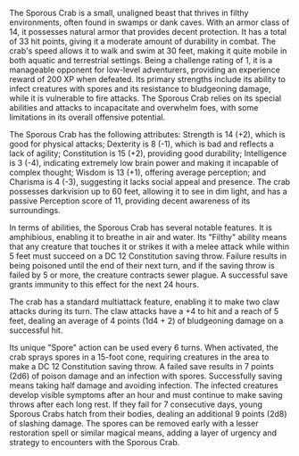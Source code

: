 The Sporous Crab is a small, unaligned beast that thrives in filthy environments, often found in swamps or dank caves. With an armor class of 14, it possesses natural armor that provides decent protection. It has a total of 33 hit points, giving it a moderate amount of durability in combat. The crab's speed allows it to walk and swim at 30 feet, making it quite mobile in both aquatic and terrestrial settings. Being a challenge rating of 1, it is a manageable opponent for low-level adventurers, providing an experience reward of 200 XP when defeated. Its primary strengths include its ability to infect creatures with spores and its resistance to bludgeoning damage, while it is vulnerable to fire attacks. The Sporous Crab relies on its special abilities and attacks to incapacitate and overwhelm foes, with some limitations in its overall offensive potential.

The Sporous Crab has the following attributes: Strength is 14 (+2), which is good for physical attacks; Dexterity is 8 (-1), which is bad and reflects a lack of agility; Constitution is 15 (+2), providing good durability; Intelligence is 3 (-4), indicating extremely low brain power and making it incapable of complex thought; Wisdom is 13 (+1), offering average perception; and Charisma is 4 (-3), suggesting it lacks social appeal and presence. The crab possesses darkvision up to 60 feet, allowing it to see in dim light, and has a passive Perception score of 11, providing decent awareness of its surroundings.

In terms of abilities, the Sporous Crab has several notable features. It is amphibious, enabling it to breathe in air and water. Its "Filthy" ability means that any creature that touches it or strikes it with a melee attack while within 5 feet must succeed on a DC 12 Constitution saving throw. Failure results in being poisoned until the end of their next turn, and if the saving throw is failed by 5 or more, the creature contracts sewer plague. A successful save grants immunity to this effect for the next 24 hours.

The crab has a standard multiattack feature, enabling it to make two claw attacks during its turn. The claw attacks have a +4 to hit and a reach of 5 feet, dealing an average of 4 points (1d4 + 2) of bludgeoning damage on a successful hit. 

Its unique "Spore" action can be used every 6 turns. When activated, the crab sprays spores in a 15-foot cone, requiring creatures in the area to make a DC 12 Constitution saving throw. A failed save results in 7 points (2d6) of poison damage and an infection with spores. Successfully saving means taking half damage and avoiding infection. The infected creatures develop visible symptoms after an hour and must continue to make saving throws after each long rest. If they fail for 7 consecutive days, young Sporous Crabs hatch from their bodies, dealing an additional 9 points (2d8) of slashing damage. The spores can be removed early with a lesser restoration spell or similar magical means, adding a layer of urgency and strategy to encounters with the Sporous Crab.
